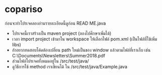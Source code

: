 # copariso

ก่อนจะทำโปรเจคลองอ่านรายละเอียดนี้ดูก่อน READ ME.java

  - โปรเจคนี้เราสร้างเป็น maven project (ลองไปศึกษาเพิ่มได้)
  - เวลา import project เข้ามาใน workspace ให้เลือกไฟล์ pom.xml (เป็นไฟล์ที่ใช้เพิ่ม libs)
  - ถ้าอยากทดสอบโค้ดต้องเปลี่ยน path ใหม่เป็นของ window แล้วตามไฟล์ที่เราเก็บ เช่น C:\Documents\Newsletters\Summer2018.pdf
  - ส่วนไฟล์โปรเจคทั้งหมดอยู่ใน /src/test/java/
  - ดูวิธีการใช้ method เราเขียนได้ ใน /src/test/java/Example.java
